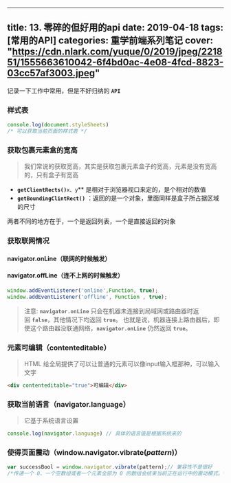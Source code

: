 
---
title: 13. 零碎的但好用的api
date: 2019-04-18
tags: [常用的API]
categories: 重学前端系列笔记
cover: "https://cdn.nlark.com/yuque/0/2019/jpeg/221851/1555663610042-6f4bd0ac-4e08-4fcd-8823-03cc57af3003.jpeg"
---

记录一下工作中常用，但是不好归纳的 **`API`** 

<!-- more -->
<a name="58f055cd"></a>
### 样式表
```javascript
console.log(document.styleSheets)
/* 可以获取当前页面的样式表 */
```

<a name="fe7fef1d"></a>
### 获取包裹元素盒的宽高
> 我们常说的获取宽高，其实是获取包裹元素盒子的宽高，元素是没有宽高的，只有盒子有宽高

* **`getClientRects()`**`x、y`** 是相对于浏览器视口来定的，是个相对的数值
* **`getBoundingClintRect()`** ：返回的是一个对象，里面同样是盒子所占据区域的尺寸

两者不同的地方在于，一个是返回列表，一个是直接返回的对象
<a name="738bd8cf"></a>
### 获取联网情况
<a name="df66e53e"></a>
#### navigator.onLine（联网的时候触发）
<a name="feaca892"></a>
#### navigator.offLine（连不上网的时候触发）
```javascript
window.addEventListener('online',Function, true);
window.addEventListener('offline', Function , true);
```
> 注意: **`navigator.onLine`** 只会在机器未连接到局域网或路由器时返回 **`false`**，其他情况下均返回 **`true`**。 也就是说，机器连接上路由器后，即使这个路由器没联通网络，**`navigator.onLine`** 仍然返回 **`true`**。

<a name="ca7be09f"></a>
### 元素可编辑（contenteditable）
> HTML 给全局提供了可以让普通的元素可以像input输入框那种，可以输入文字

```html
<div contenteditable="true">可编辑</div>
```
<a name="2547bb16"></a>
### 获取当前语言（navigator.language）
> 它基于系统语言设置

```javascript
console.log(navigator.language) // 具体的语言值是根据系统来的
```
<a name="728dc0aa"></a>
### 使得页面震动（window.navigator.vibrate(_pattern_)）
```javascript
var successBool = window.navigator.vibrate(pattern);// 兼容性不是很好 
/*传递一个 0、一个空数组或者一个元素全部为 0 的数组会结束当前正在运行中的震动模式。*/
```


